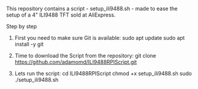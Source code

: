 This repository contains a script - setup_ili9488.sh - made to ease the setup of a 4" ILI9488 TFT sold at AliExpress.



Step by step

1. First you need to make sure Git is available:
sudo apt update
sudo apt install -y git

2. Time to download the Script from the repository:
git clone https://github.com/adamomd/ILI9488RPIScript.git

3. Lets run the script:
cd ILI9488RPIScript
chmod +x setup_ili9488.sh
sudo ./setup_ili9488.sh
